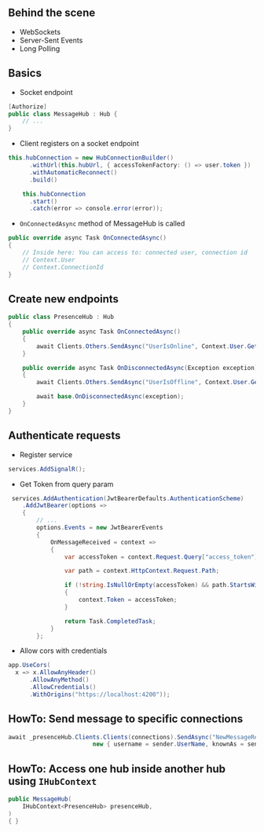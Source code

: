 ## Behind the scene
- WebSockets
- Server-Sent Events
- Long Polling

## Basics
- Socket endpoint
```csharp
[Authorize]
public class MessageHub : Hub {
    // ...
}
```
- Client registers on a socket endpoint
```csharp
this.hubConnection = new HubConnectionBuilder()
      .withUrl(this.hubUrl, { accessTokenFactory: () => user.token })
      .withAutomaticReconnect()
      .build()

    this.hubConnection
      .start()
      .catch(error => console.error(error));
```      
- `OnConnectedAsync` method of MessageHub is called
```csharp
public override async Task OnConnectedAsync()
{
    // Inside here: You can access to: connected user, connection id
    // Context.User
    // Context.ConnectionId
}
```

## Create new endpoints
```csharp
public class PresenceHub : Hub
{
    public override async Task OnConnectedAsync()
    {
        await Clients.Others.SendAsync("UserIsOnline", Context.User.GetUsername());
    }

    public override async Task OnDisconnectedAsync(Exception exception)
    {
        await Clients.Others.SendAsync("UserIsOffline", Context.User.GetUsername());

        await base.OnDisconnectedAsync(exception);
    }
}
```

## Authenticate requests
* Register service
```csharp
services.AddSignalR();
```
* Get Token from query param
```csharp
 services.AddAuthentication(JwtBearerDefaults.AuthenticationScheme)
    .AddJwtBearer(options =>
    {
        // ...
        options.Events = new JwtBearerEvents
        {
            OnMessageReceived = context =>
            {
                var accessToken = context.Request.Query["access_token"];

                var path = context.HttpContext.Request.Path;

                if (!string.IsNullOrEmpty(accessToken) && path.StartsWithSegments("/hubs"))
                {
                    context.Token = accessToken;
                }

                return Task.CompletedTask;
            }
        };
```

* Allow cors with credentials
```csharp
app.UseCors(
  x => x.AllowAnyHeader()
      .AllowAnyMethod()
      .AllowCredentials()
      .WithOrigins("https://localhost:4200"));
```      

## HowTo: Send message to specific connections
```csharp
await _presenceHub.Clients.Clients(connections).SendAsync("NewMessageReceived",
                        new { username = sender.UserName, knownAs = sender.KnownAs });
```

## HowTo: Access one hub inside another hub using `IHubContext`
```csharp
public MessageHub(
    IHubContext<PresenceHub> presenceHub,
)
{ }
```
